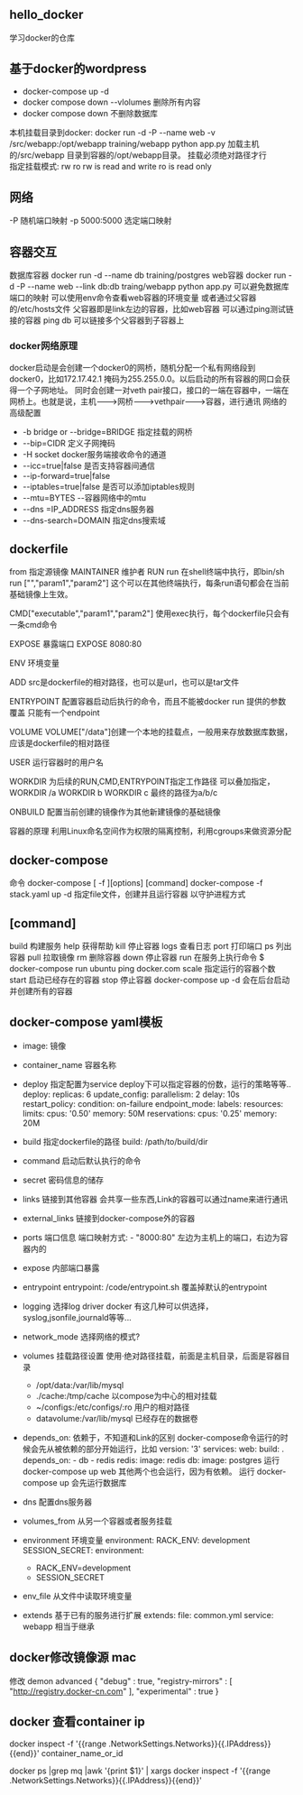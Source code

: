 ## hello_docker

学习docker的仓库

## 基于docker的wordpress

- docker-compose up -d
- docker compose down --vlolumes 删除所有内容
- docker compose down 不删除数据库

本机挂载目录到docker:
docker run -d -P --name web -v /src/webapp:/opt/webapp training/webapp python app.py
加载主机的/src/webapp 目录到容器的/opt/webapp目录。
挂载必须绝对路径才行  
指定挂载模式:  rw ro rw is read and write ro is read only


## 网络

-P 随机端口映射
-p 5000:5000 选定端口映射

## 容器交互

数据库容器 docker run -d --name db training/postgres
web容器 docker run -d -P --name web --link db:db traing/webapp python app.py
可以避免数据库端口的映射
可以使用env命令查看web容器的环境变量
或者通过父容器的/etc/hosts文件
父容器即是link左边的容器，比如web容器
可以通过ping测试链接的容器 ping db
可以链接多个父容器到子容器上

### docker网络原理

docker启动是会创建一个docker0的网桥，随机分配一个私有网络段到docker0，比如172.17.42.1 掩码为255.255.0.0。以后启动的所有容器的网口会获得一个子网地址。
同时会创建一对veth pair接口，接口的一端在容器中，一端在网桥上。也就是说，主机--->网桥--->vethpair--->容器，进行通讯
网络的高级配置

- -b bridge or --bridge=BRIDGE 指定挂载的网桥
- --bip=CIDR 定义子网掩码
- -H socket docker服务端接收命令的通道
- --icc=true|false 是否支持容器间通信
- --ip-forward=true|false 
- --iptables=true|false 是否可以添加iptables规则
- --mtu=BYTES --容器网络中的mtu
- --dns =IP_ADDRESS 指定dns服务器
- --dns-search=DOMAIN 指定dns搜索域

## dockerfile

from
指定源镜像
MAINTAINER
维护者
RUN
run <command> 在shell终端中执行，即bin/sh  run ["","param1","param2"] 这个可以在其他终端执行，每条run语句都会在当前基础镜像上生效。

CMD["executable","param1","param2"] 使用exec执行，每个dockerfile只会有一条cmd命令

EXPOSE 暴露端口  EXPOSE 8080:80

ENV 环境变量

ADD <src> <des> src是dockerfile的相对路径，也可以是url，也可以是tar文件

ENTRYPOINT
配置容器启动后执行的命令，而且不能被docker run 提供的参数覆盖
只能有一个endpoint

VOLUME
VOLUME["/data"]创建一个本地的挂载点，一般用来存放数据库数据，应该是dockerfile的相对路径

USER 运行容器时的用户名

WORKDIR 为后续的RUN,CMD,ENTRYPOINT指定工作路径  可以叠加指定，
WORKDIR /a
WORKDIR b
WORKDIR c
最终的路径为a/b/c

ONBUILD 配置当前创建的镜像作为其他新建镜像的基础镜像

容器的原理
利用Linux命名空间作为权限的隔离控制，利用cgroups来做资源分配

## docker-compose

命令
docker-compose [ -f ][options]  [command]
docker-compose -f stack.yaml up -d 指定file文件，创建并且运行容器 以守护进程方式

## [command]

build 构建服务
help  获得帮助
kill 停止容器
logs 查看日志
port 打印端口
ps  列出容器
pull 拉取镜像
rm 删除容器
down 停止容器
run 在服务上执行命令    $ docker-compose run ubuntu ping docker.com
scale 指定运行的容器个数
start 启动已经存在的容器
stop 停止容器
docker-compose up -d 会在后台启动并创建所有的容器

## docker-compose yaml模板

- image: 镜像
- container_name 容器名称
- deploy  指定配置为service deploy下可以指定容器的份数，运行的策略等等..
  deploy:
         replicas: 6
      update_config:
        parallelism: 2
        delay: 10s
      restart_policy:
        condition: on-failure
      endpoint_mode:
      labels:
      resources:
        limits:
          cpus: '0.50'
          memory: 50M
        reservations:
          cpus: '0.25'
          memory: 20M



- build 指定dockerfile的路径  build: /path/to/build/dir
- command 启动后默认执行的命令
- secret 密码信息的储存
- links 链接到其他容器  会共享一些东西,Link的容器可以通过name来进行通讯
- external_links 链接到docker-compose外的容器
- ports 端口信息 端口映射方式:  - "8000:80"  左边为主机上的端口，右边为容器内的
- expose 内部端口暴露
- entrypoint entrypoint: /code/entrypoint.sh 覆盖掉默认的entrypoint
- logging 选择log driver docker 有这几种可以供选择，syslog,jsonfile,journald等等...
- network_mode 选择网络的模式?
- volumes 挂载路径设置
  使用·绝对路径挂载，前面是主机目录，后面是容器目录
  - /opt/data:/var/lib/mysql
  - ./cache:/tmp/cache  以compose为中心的相对挂载
  - ~/configs:/etc/configs/:ro 用户的相对路径
  -  datavolume:/var/lib/mysql 已经存在的数据卷
- depends_on: 依赖于，不知道和Link的区别   docker-compose命令运行的时候会先从被依赖的部分开始运行，比如
version: '3'
services:
  web:
    build: .
    depends_on:
      - db
      - redis
  redis:
    image: redis
  db:
    image: postgres
运行docker-compose up web  其他两个也会运行，因为有依赖。
运行 docker-compose up  会先运行数据库
- dns 配置dns服务器
- volumes_from 从另一个容器或者服务挂载
- environment 环境变量
  environment:
  RACK_ENV: development
  SESSION_SECRET:
  environment:
    - RACK_ENV=development
    - SESSION_SECRET
- env_file 从文件中读取环境变量
- extends 基于已有的服务进行扩展
  extends:
      file: common.yml
      service: webapp
  相当于继承

## docker修改镜像源 mac

修改 demon advanced
{
  "debug" : true,
  "registry-mirrors" : [
    "http://registry.docker-cn.com"
  ],
  "experimental" : true
}

## docker 查看container ip

docker inspect -f '{{range .NetworkSettings.Networks}}{{.IPAddress}}{{end}}' container_name_or_id

docker ps |grep mq |awk '{print $1}' | xargs docker inspect -f '{{range .NetworkSettings.Networks}}{{.IPAddress}}{{end}}'
